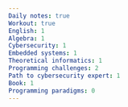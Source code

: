 ```yaml
---
Daily notes: true
Workout: true
English: 1
Algebra: 1
Cybersecurity: 1
Embedded systems: 1
Theoretical informatics: 1
Programming challenges: 2
Path to cybersecurity expert: 1
Book: 1
Programming paradigms: 0
---
```




